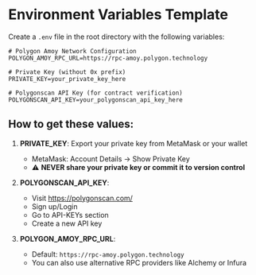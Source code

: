 # Environment Variables Template

Create a `.env` file in the root directory with the following variables:

```env
# Polygon Amoy Network Configuration
POLYGON_AMOY_RPC_URL=https://rpc-amoy.polygon.technology

# Private Key (without 0x prefix)
PRIVATE_KEY=your_private_key_here

# Polygonscan API Key (for contract verification)
POLYGONSCAN_API_KEY=your_polygonscan_api_key_here
```

## How to get these values:

1. **PRIVATE_KEY**: Export your private key from MetaMask or your wallet
   - MetaMask: Account Details → Show Private Key
   - ⚠️ **NEVER share your private key or commit it to version control**

2. **POLYGONSCAN_API_KEY**: 
   - Visit https://polygonscan.com/
   - Sign up/Login
   - Go to API-KEYs section
   - Create a new API key

3. **POLYGON_AMOY_RPC_URL**: 
   - Default: `https://rpc-amoy.polygon.technology`
   - You can also use alternative RPC providers like Alchemy or Infura

